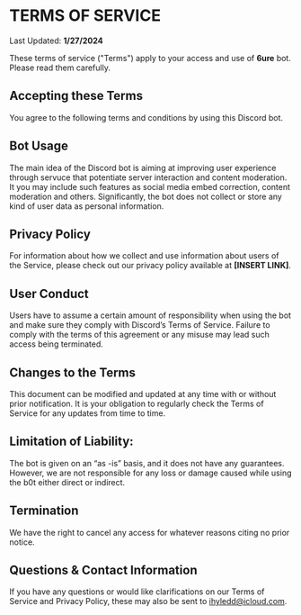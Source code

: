 # TERMS OF SERVICE

Last Updated: **1/27/2024**

These terms of service ("Terms") apply to your access and use of **6ure** bot. Please read them carefully.

## Accepting these Terms

You agree to the following terms and conditions by using this Discord bot.

## Bot Usage

The main idea of the Discord bot is aiming at improving user experience through servuce that potentiate server interaction and content moderation. It you may include such features as social media embed correction, content moderation and others. Significantly, the bot does not collect or store any kind of user data as personal information.

## Privacy Policy

For information about how we collect and use information about users of the Service, please check out our privacy policy available at **[INSERT LINK]**.

## User Conduct

Users have to assume a certain amount of responsibility when using the bot and make sure they comply with Discord’s Terms of Service. Failure to comply with the terms of this agreement or any misuse may lead such access being terminated.

## Changes to the Terms

This document can be modified and updated at any time with or without prior notification. It is your obligation to regularly check the Terms of Service for any updates from time to time.

## Limitation of Liability:

The bot is given on an “as -is” basis, and it does not have any guarantees. However, we are not responsible for any loss or damage caused while using the b0t either direct or indirect.

## Termination

We have the right to cancel any access for whatever reasons citing no prior notice.

## Questions & Contact Information

If you have any questions or would like clarifications on our Terms of Service and Privacy Policy, these may also be sent to ihyledd@icloud.com.
